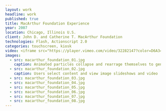 ```yaml
---
layout: work
headline: work
published: true
title: MacArthur Foundation Experience
year: 2007
location: Chicago, Illinois U.S.
client: John D. and Catherine T. MacArthur Foundation
technologies: Flash, Actionscript 2.0
categories: touchscreen, kiosk
video: <iframe src="https://player.vimeo.com/video/32282147?color=D6A34B" width="1024" height="576" frameborder="0" webkitallowfullscreen mozallowfullscreen allowfullscreen></iframe><p>Courtesy of <a href="https://vimeo.com/secondstory">Second Story</a></p>
images:
  - src: macarthur_foundation_01.jpg
    caption: Animated particles collapse and rearrage themselves to generate new layouts of images in attract mode
  - src: macarthur_foundation_02.jpg
    caption: Users select content and view image slideshows and video
  - src: macarthur_foundation_03.jpg
  - src: macarthur_foundation_04.jpg
  - src: macarthur_foundation_05.jpg
  - src: macarthur_foundation_06.jpg
  - src: macarthur_foundation_07.jpg
  - src: macarthur_foundation_08.jpg
---
```

